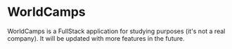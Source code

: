 # WorldCamps
WorldCamps is a FullStack application for studying purposes (it's not a real company). It will be updated with more features in the future.

